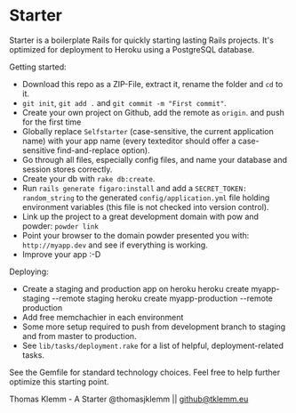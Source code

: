 # Starter

Starter is a boilerplate Rails for quickly starting lasting Rails projects. It's optimized for deployment to Heroku using a PostgreSQL database.

Getting started:
  * Download this repo as a ZIP-File, extract it, rename the folder and `cd` to it.
  * `git init`, `git add .` and `git commit -m "First commit"`.
  * Create your own project on Github, add the remote as `origin`. and push for the first time
  * Globally replace `Selfstarter` (case-sensitive, the current application name) with your app name (every texteditor should offer a case-sensitive find-and-replace option).
  * Go through all files, especially config files, and name your database and session stores correctly.
  * Create your db with `rake db:create`.
  * Run `rails generate figaro:install` and add a `SECRET_TOKEN: random_string` to the generated `config/application.yml` file holding environment variables (this file is not checked into version control).
  * Link up the project to a great development domain with pow and powder: `powder link`
  * Point your browser to the domain powder presented you with: `http://myapp.dev` and see if everything is working.
  * Improve your app :-D

Deploying:
  * Create a staging and production app on heroku
    heroku create myapp-staging --remote staging
    heroku create myapp-production --remote production
  * Add free memchachier in each environment
  * Some more setup required to push from development branch to staging and from master to production.
  * See `lib/tasks/deployment.rake` for a list of helpful, deployment-related tasks.

See the Gemfile for standard technology choices. Feel free to help further optimize this starting point.

Thomas Klemm - A Starter
@thomasjklemm || github@tklemm.eu
